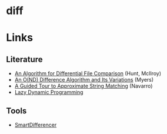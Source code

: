 # diff

# Links

## Literature

- [An Algorithm for Differential File Comparison](http://www.cs.dartmouth.edu/~doug/diff.pdf) (Hunt, McIlroy)
- [An O(ND) Difference Algorithm and Its Variations](http://www.xmailserver.org/diff2.pdf) (Myers)
- [A Guided Tour to Approximate String Matching](http://users.csc.calpoly.edu/~dekhtyar/570-Fall2011/papers/navarro-approximate.pdf) (Navarro)
- [Lazy Dynamic Programming](http://jelv.is/blog/Lazy-Dynamic-Programming/)

## Tools

- [SmartDifferencer](http://www.semanticdesigns.com/Products/SmartDifferencer/)
